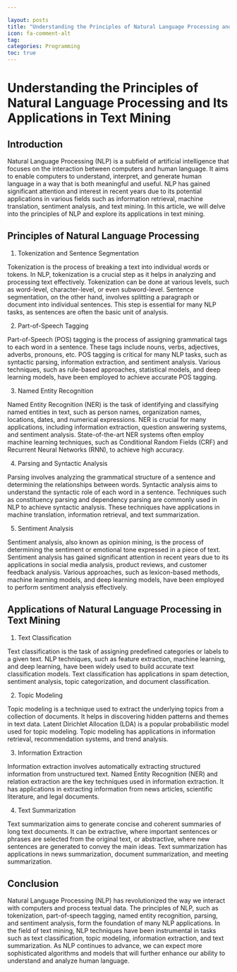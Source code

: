 ```yaml
---

layout: posts
title: "Understanding the Principles of Natural Language Processing and Its Applications in Text Mining"
icon: fa-comment-alt
tag:      
categories: Programming
toc: true
---
```




# Understanding the Principles of Natural Language Processing and Its Applications in Text Mining

## Introduction

Natural Language Processing (NLP) is a subfield of artificial intelligence that focuses on the interaction between computers and human language. It aims to enable computers to understand, interpret, and generate human language in a way that is both meaningful and useful. NLP has gained significant attention and interest in recent years due to its potential applications in various fields such as information retrieval, machine translation, sentiment analysis, and text mining. In this article, we will delve into the principles of NLP and explore its applications in text mining.

## Principles of Natural Language Processing

1. Tokenization and Sentence Segmentation

Tokenization is the process of breaking a text into individual words or tokens. In NLP, tokenization is a crucial step as it helps in analyzing and processing text effectively. Tokenization can be done at various levels, such as word-level, character-level, or even subword-level. Sentence segmentation, on the other hand, involves splitting a paragraph or document into individual sentences. This step is essential for many NLP tasks, as sentences are often the basic unit of analysis.

2. Part-of-Speech Tagging

Part-of-Speech (POS) tagging is the process of assigning grammatical tags to each word in a sentence. These tags include nouns, verbs, adjectives, adverbs, pronouns, etc. POS tagging is critical for many NLP tasks, such as syntactic parsing, information extraction, and sentiment analysis. Various techniques, such as rule-based approaches, statistical models, and deep learning models, have been employed to achieve accurate POS tagging.

3. Named Entity Recognition

Named Entity Recognition (NER) is the task of identifying and classifying named entities in text, such as person names, organization names, locations, dates, and numerical expressions. NER is crucial for many applications, including information extraction, question answering systems, and sentiment analysis. State-of-the-art NER systems often employ machine learning techniques, such as Conditional Random Fields (CRF) and Recurrent Neural Networks (RNN), to achieve high accuracy.

4. Parsing and Syntactic Analysis

Parsing involves analyzing the grammatical structure of a sentence and determining the relationships between words. Syntactic analysis aims to understand the syntactic role of each word in a sentence. Techniques such as constituency parsing and dependency parsing are commonly used in NLP to achieve syntactic analysis. These techniques have applications in machine translation, information retrieval, and text summarization.

5. Sentiment Analysis

Sentiment analysis, also known as opinion mining, is the process of determining the sentiment or emotional tone expressed in a piece of text. Sentiment analysis has gained significant attention in recent years due to its applications in social media analysis, product reviews, and customer feedback analysis. Various approaches, such as lexicon-based methods, machine learning models, and deep learning models, have been employed to perform sentiment analysis effectively.

## Applications of Natural Language Processing in Text Mining

1. Text Classification

Text classification is the task of assigning predefined categories or labels to a given text. NLP techniques, such as feature extraction, machine learning, and deep learning, have been widely used to build accurate text classification models. Text classification has applications in spam detection, sentiment analysis, topic categorization, and document classification.

2. Topic Modeling

Topic modeling is a technique used to extract the underlying topics from a collection of documents. It helps in discovering hidden patterns and themes in text data. Latent Dirichlet Allocation (LDA) is a popular probabilistic model used for topic modeling. Topic modeling has applications in information retrieval, recommendation systems, and trend analysis.

3. Information Extraction

Information extraction involves automatically extracting structured information from unstructured text. Named Entity Recognition (NER) and relation extraction are the key techniques used in information extraction. It has applications in extracting information from news articles, scientific literature, and legal documents.

4. Text Summarization

Text summarization aims to generate concise and coherent summaries of long text documents. It can be extractive, where important sentences or phrases are selected from the original text, or abstractive, where new sentences are generated to convey the main ideas. Text summarization has applications in news summarization, document summarization, and meeting summarization.

## Conclusion

Natural Language Processing (NLP) has revolutionized the way we interact with computers and process textual data. The principles of NLP, such as tokenization, part-of-speech tagging, named entity recognition, parsing, and sentiment analysis, form the foundation of many NLP applications. In the field of text mining, NLP techniques have been instrumental in tasks such as text classification, topic modeling, information extraction, and text summarization. As NLP continues to advance, we can expect more sophisticated algorithms and models that will further enhance our ability to understand and analyze human language.